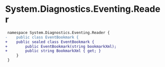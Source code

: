# System.Diagnostics.Eventing.Reader

``` diff
 namespace System.Diagnostics.Eventing.Reader {
-    public class EventBookmark {
+    public sealed class EventBookmark {
+        public EventBookmark(string bookmarkXml);
+        public string BookmarkXml { get; }
     }
 }
```
